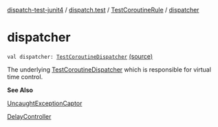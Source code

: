 [dispatch-test-junit4](../../index.md) / [dispatch.test](../index.md) / [TestCoroutineRule](index.md) / [dispatcher](./dispatcher.md)

# dispatcher

`val dispatcher: `[`TestCoroutineDispatcher`](https://kotlin.github.io/kotlinx.coroutines/kotlinx-coroutines-test/kotlinx.coroutines.test/-test-coroutine-dispatcher/index.html) [(source)](https://github.com/RBusarow/Dispatch/tree/master/dispatch-test-junit4/src/main/java/dispatch/test/TestCoroutineRule.kt#L68)

The underlying [TestCoroutineDispatcher](https://kotlin.github.io/kotlinx.coroutines/kotlinx-coroutines-test/kotlinx.coroutines.test/-test-coroutine-dispatcher/index.html) which is responsible for virtual time control.

**See Also**

[UncaughtExceptionCaptor](https://kotlin.github.io/kotlinx.coroutines/kotlinx-coroutines-test/kotlinx.coroutines.test/-uncaught-exception-captor/index.html)

[DelayController](https://kotlin.github.io/kotlinx.coroutines/kotlinx-coroutines-test/kotlinx.coroutines.test/-delay-controller/index.html)

